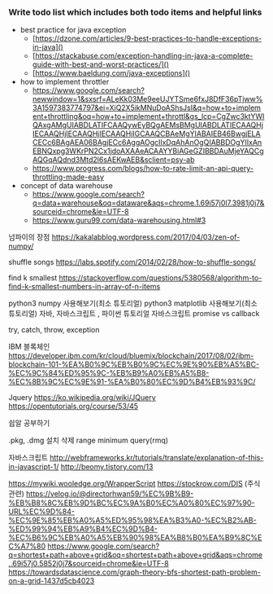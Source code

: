 ### Write todo list which includes both todo items and helpful links

- best practice for java exception
  - [https://dzone.com/articles/9-best-practices-to-handle-exceptions-in-java]()
  - [https://stackabuse.com/exception-handling-in-java-a-complete-guide-with-best-and-worst-practices/]()
  - [https://www.baeldung.com/java-exceptions]()
- how to implement throttler
  - https://www.google.com/search?newwindow=1&sxsrf=ALeKk03Me9eeUJYTSme6fxJ8DfF36pTjww%3A1597383774797&ei=XiQ2X5ikMNuDoAShsJsI&q=how+to+implement+throttling&oq=how+to+implement+throttl&gs_lcp=CgZwc3ktYWIQAxgAMgUIABDLATIFCAAQywEyBQgAEMsBMgUIABDLATIECAAQHjIECAAQHjIECAAQHjIECAAQHjIGCAAQCBAeMgYIABAIEB46BwgjELACECc6BAgAEA06BAgjECc6AggAOgcIIxDqAhAnOgQIABBDOgYIIxAnEBNQxpg3WKrPN2Cx1jdoAXAAeACAAYYBiAGeGZIBBDAuMjeYAQCgAQGqAQdnd3Mtd2l6sAEKwAEB&sclient=psy-ab
  - https://www.progress.com/blogs/how-to-rate-limit-an-api-query-throttling-made-easy
- concept of data warehouse
  - https://www.google.com/search?q=data+warehouse&oq=dataware&aqs=chrome.1.69i57j0l7.3981j0j7&sourceid=chrome&ie=UTF-8
  - https://www.guru99.com/data-warehousing.html#3

넘파이의 장점
https://kakalabblog.wordpress.com/2017/04/03/zen-of-numpy/

shuffle songs
https://labs.spotify.com/2014/02/28/how-to-shuffle-songs/

find k smallest
https://stackoverflow.com/questions/5380568/algorithm-to-find-k-smallest-numbers-in-array-of-n-items

python3 numpy 사용해보기(최소 튜토리얼)
python3 matplotlib 사용해보기(최소 튜토리얼)
자바, 자바스크립트 , 파이썬 튜토리얼
자바스크립트 promise vs callback

try, catch, throw, exception


IBM 블록체인
https://developer.ibm.com/kr/cloud/bluemix/blockchain/2017/08/02/ibm-blockchain-101-%EA%B0%9C%EB%B0%9C%EC%9E%90%EB%A5%BC-%EC%9C%84%ED%95%9C-%EB%B9%A0%EB%A5%B8-%EC%8B%9C%EC%9E%91-%EA%B0%80%EC%9D%B4%EB%93%9C/

Jquery
https://ko.wikipedia.org/wiki/JQuery
https://opentutorials.org/course/53/45

쉽알 공부하기

.pkg, .dmg 설치 삭제
range minimum query(rmq)

자바스크립트
http://webframeworks.kr/tutorials/translate/explanation-of-this-in-javascript-1/
http://beomy.tistory.com/13


https://mywiki.wooledge.org/WrapperScript
https://stockrow.com/DIS (주식관련)
https://velog.io/@directorhwan59/%EC%9B%B9-%EB%B8%8C%EB%9D%BC%EC%9A%B0%EC%A0%80%EC%97%90-URL%EC%9D%84-%EC%9E%85%EB%A0%A5%ED%95%98%EA%B3%A0-%EC%B2%AB-%ED%99%94%EB%A9%B4%EC%9D%B4-%EC%B6%9C%EB%A0%A5%EB%90%98%EA%B8%B0%EA%B9%8C%EC%A7%80
https://www.google.com/search?q=shortest+path+above+grid&oq=shortest+path+above+grid&aqs=chrome..69i57j0.5852j0j7&sourceid=chrome&ie=UTF-8
https://towardsdatascience.com/graph-theory-bfs-shortest-path-problem-on-a-grid-1437d5cb4023


